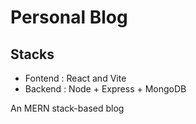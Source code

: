 # Personal Blog

## Stacks

- Fontend : React and Vite
- Backend : Node + Express + MongoDB

An MERN stack-based blog
